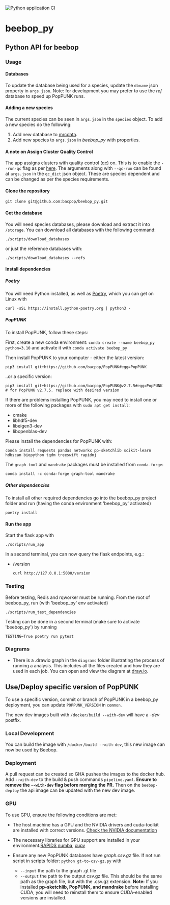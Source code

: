![Python application CI](https://github.com/bacpop/beebop_py/actions/workflows/python-app.yml/badge.svg)

# beebop_py
## Python API for beebop

### Usage

#### Databases

To update the database being used for a species, update the `dbname` json property in `args.json`.
Note: for development you may prefer to use the *ref* database to speed up PopPUNK runs.

#### Adding a new species 

The current species can be seen in `args.json` in the `species` object. To add a new species do the following:

1. Add new database to [mrcdata](https://mrcdata.dide.ic.ac.uk/beebop).
2. Add new species to `args.json` in *beebop_py* with properties.

#### A note on Assign Cluster Quality Control
The app assigns clusters with quality control (qc) on. This is to enable the `--run-qc` flag as per [here](https://poppunk.bacpop.org/qc.html).
The arguments along with `--qc-run` can be found at `args.json` in the `qc_dict` json object. These are species dependent and can be changed as per the species requirements.

#### Clone the repository
```
git clone git@github.com:bacpop/beebop_py.git
```
#### Get the database

You will need species databases, please download and extract it into `/storage`. You can download all databases with the following command:

```
./scripts/download_databases
```

or just the reference databases with:

```
./scripts/download_databases --refs
```

#### Install dependencies
##### Poetry
You will need Python installed, as well as [Poetry](https://python-poetry.org/), which you can get on Linux with 
```
curl -sSL https://install.python-poetry.org | python3 -
```

##### PopPUNK
To install PopPUNK, follow these steps:


First, create a new conda environment: `conda create --name beebop_py python=3.10` and activate it with `conda activate beebop_py`


Then install PopPUNK to your computer - either the latest version:
```
pip3 install git+https://github.com/bacpop/PopPUNK#egg=PopPUNK
```

..or a specific version:
```
pip3 install git+https://github.com/bacpop/PopPUNK@v2.7.5#egg=PopPUNK  # for PopPUNK v2.7.5. replace with desired version
```

If there are problems installing PopPUNK, you may need to install one or more of the following packages with `sudo apt get install`:
- cmake
- libhdf5-dev
- libeigen3-dev
- libopenblas-dev

Please install the dependencies for PopPUNK with:
```
conda install requests pandas networkx pp-sketchlib scikit-learn hdbscan biopython tqdm treeswift rapidnj 
```

The `graph-tool` and `mandrake` packages must be installed from `conda-forge`:
```
conda install -c conda-forge graph-tool mandrake
```

##### Other dependencies
To install all other required dependencies go into the beebop_py project folder and run (having the conda environment 'beebop_py' activated)
```
poetry install
```
#### Run the app

Start the flask app with
```
./scripts/run_app
```

In a second terminal, you can now query the flask endpoints, e.g.:

- /version
  ```
  curl http://127.0.0.1:5000/version
  ```
### Testing
Before testing, Redis and rqworker must be running. From the root of beebop_py, run (with 'beebop_py' env activated)
```
./scripts/run_test_dependencies
```
Testing can be done in a second terminal (make sure to activate 'beebop_py') by running 
```
TESTING=True poetry run pytest
```

### Diagrams

- There is a .drawio graph in the `diagrams` folder illustrating the process of running a analysis. This includes
all the files created and how they are used in each job. You can open and view the diagram at [draw.io](https://draw.io).

## Use/Deploy specific version of PopPUNK

To use a specific version, commit or branch of PopPUNK in a beebop_py deployment, you can update `POPPUNK_VERSION` in `common`.

The new dev images built with `/docker/build --with-dev` will have a *-dev* postfix.

### Local Development

You can build the image with `/docker/build --with-dev`, this new image can now be used by Beebop.

### Deployment

A pull request can be created so GHA pushes the images to the docker hub. Add `--with-dev` to the build & push commands `pipeline.yaml`.
**Ensure to remove the `--with-dev` flag before merging the PR.**
Then on the `beebop-deploy` the api image can be updated with the new dev image.

### GPU

To use GPU, ensure the following conditions are met:

- The host machine has a GPU and the NVIDIA drivers and cuda-toolkit are installed with correct versions. [Check the NVIDIA documentation](https://docs.nvidia.com/cuda/cuda-installation-guide-linux)
- The necessary libraries for GPU support are installed in your environment.[RAPIDS](https://rapids.ai/),[numba](https://numba.readthedocs.io/en/stable/user/installing.html), [cupy](https://docs.cupy.dev/en/stable/install.html)
- Ensure any new PopPUNK databases have *graph.csv.gz* file. If not run script in scripts folder: `python gt-to-csv-gz.py` with

  - `--input` the path to the graph .gt file
  - `--output` the path to the output csv.gz file. This should be the same path as the graph file, but with the .csv.gz extension.
**Note:** If you installed **pp-sketchlib, PopPUNK, and mandrake** before installing CUDA, you will need to reinstall them to ensure CUDA-enabled versions are installed.
